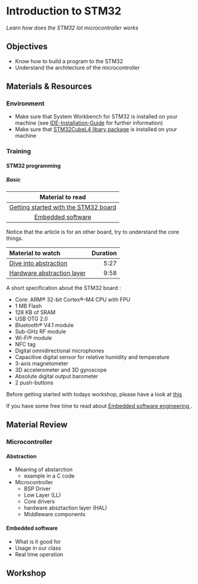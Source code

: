 # Introduction to STM32
*Learn how does the STM32 Iot microcontroller works*

## Objectives
- Know how to build a program to the STM32
- Understand the architecture of the microcontroller

## Materials & Resources
### Environment
  - Make sure that System Workbench for STM32 is installed on your machine (see [IDE-Installation-Guide](https://github.com/greenfox-academy/totoro-syllabus/blob/master/IDE-Installation-Guide.md) for further information)
  - Make sure that [STM32CubeL4 libary package](http://www.st.com/en/embedded-software/stm32cubel4.html) is installed on your machine

### Training
#### STM32 programming
##### Basic

| Material to read |
|:--------:|
| [Getting started with the STM32 board](http://www.st.com/content/ccc/resource/technical/document/user_manual/47/af/1e/94/ef/a2/49/e6/DM00180213.pdf/files/DM00180213.pdf/jcr:content/translations/en.DM00180213.pdf)|
| [Embedded software](http://internetofthingsagenda.techtarget.com/definition/embedded-software)|
Notice that the article is for an other board, try to understand the core things.

| Material to watch | Duration |
|:---------|-----:|
| [Dive into abstraction](https://www.youtube.com/watch?v=X8QSymRlEEY)| 5:27 |
| [Hardware abstraction layer](https://www.youtube.com/watch?v=Va8c9g3NclA)| 9:58 |


A short specification about the STM32 board :
- Core: ARM® 32-bit Cortex®-M4 CPU with FPU
- 1 MB Flash
- 128 KB of SRAM
- USB OTG 2.0
- Bluetooth® V4.1 module
- Sub-GHz RF module
- Wi-Fi® module
- NFC tag
- Digital omnidirectional microphones
- Capacitive digital sensor for relative humidity and temperature
- 3-axis magnetometer
- 3D accelerometer and 3D gyroscope
- Absolute digital output barometer
- 2 push-buttons

Before getting started with todays workshop, please have a look at  [this](https://github.com/greenfox-academy/teaching-materials/blob/hw-introduction-to-STM32_/workshop/hardware/introdution-to-stm32/debugging/bug.md)

If you have some free time to read about [Embedded software engineering ](https://www.linkedin.com/pulse/5-differences-between-embedded-maharajan) .


## Material Review
### Microcontroller
#### Abstraction
- Meaning of abstarction
    - example in a C code
- Microcontroller
    - BSP Driver
    - Low Layer (LL)
    - Core drivers
    - hardware absztaction layer (HAL)
    - Middleware components

#### Embedded software
- What is it good for
- Usage in our class
- Real time operation

## Workshop
